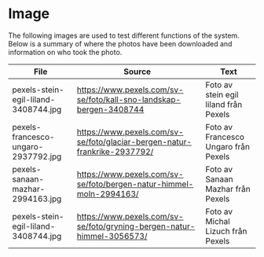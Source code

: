 ﻿# Image
The following images are used to test different functions of the system. Below is a summary of where the photos have been downloaded and information on who took the photo.

| File | Source | Text |
| --- | --- | --- |
| pexels-stein-egil-liland-3408744.jpg|https://www.pexels.com/sv-se/foto/kall-sno-landskap-bergen-3408744|Foto av stein egil liland från Pexels|
|pexels-francesco-ungaro-2937792.jpg|https://www.pexels.com/sv-se/foto/glaciar-bergen-natur-frankrike-2937792/|Foto av Francesco Ungaro från Pexels|
|pexels-sanaan-mazhar-2994163.jpg|https://www.pexels.com/sv-se/foto/bergen-natur-himmel-moln-2994163/|	Foto av Sanaan Mazhar från Pexels|
|pexels-stein-egil-liland-3408744.jpg|https://www.pexels.com/sv-se/foto/gryning-bergen-natur-himmel-3056573/|Foto av Michal Lizuch från Pexels